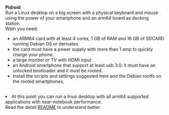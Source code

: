 <b>Pidroid</b>
</br>
Run a Linux desktop on a big screen with a physical keyboard and mouse using the power of your smartphone and an arm64 board as docking station.</br>
Wath you need:</br>
<ul>
<li>an ARM64 card with at least 4 cores, 1 GB of RAM and 16 GB of SDCARD running Debian OS or derivates. </li>
<li>the card must have a power supply with more than 1 amp to quickly charge your phone. </li>
<li>a large monitor or TV with HDMI input </li>
<li>an Android smartphone that support at least usb 3.0: it must have an unlocked bootloader and it must be rooted.  </li>
<li>Install the scripts and settings suggested here and the Debian rootfs on the rooted smartphones. </li>
</ul>
</br>
<li>At this point you can run a linux desktop with all arm64 supported applications with near-notebook performance.</br>
Read the detail <a href= "README_spec.md">README</a> to understand better.
